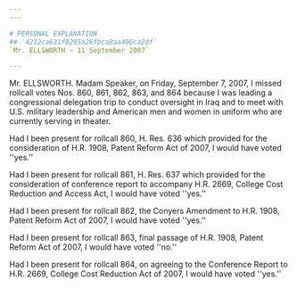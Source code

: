 ```yaml
---
---

# PERSONAL EXPLANATION
## `4212ca631f8295a26fbca8aa406ca2df`
`Mr. ELLSWORTH — 11 September 2007`

---
```



Mr. ELLSWORTH. Madam Speaker, on Friday, September 7, 2007, I missed 
rollcall votes Nos. 860, 861, 862, 863, and 864 because I was leading a 
congressional delegation trip to conduct oversight in Iraq and to meet 
with U.S. military leadership and American men and women in uniform who 
are currently serving in theater.

Had I been present for rollcall 860, H. Res. 636 which provided for 
the consideration of H.R. 1908, Patent Reform Act of 2007, I would have 
voted ''yes.''

Had I been present for rollcall 861, H. Res. 637 which provided for 
the consideration of conference report to accompany H.R. 2669, College 
Cost Reduction and Access Act, I would have voted ''yes.''

Had I been present for rollcall 862, the Conyers Amendment to H.R. 
1908, Patent Reform Act of 2007, I would have voted ''yes.''

Had I been present for rollcall 863, final passage of H.R. 1908, 
Patent Reform Act of 2007, I would have voted ''no.''

Had I been present for rollcall 864, on agreeing to the Conference 
Report to H.R. 2669, College Cost Reduction Act of 2007, I would have 
voted ''yes.''
